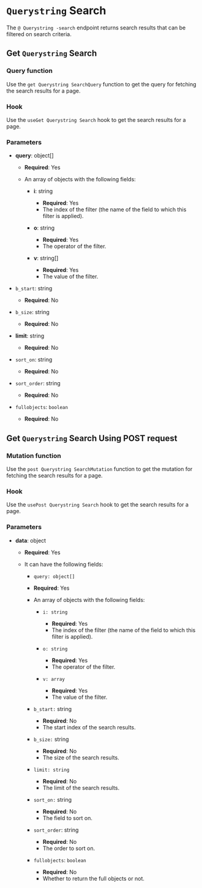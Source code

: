 # `Querystring` Search

The `@ Querystring -search` endpoint returns search results that can be filtered on search criteria.

## Get `Querystring` Search

### Query function

Use the `get Querystring SearchQuery` function to get the query for fetching the search results for a page.

### Hook

Use the `useGet Querystring Search` hook to get the search results for a page.

### Parameters

- **query**: object[]

  - **Required**: Yes
  - An array of objects with the following fields:

    - **i**: string

      - **Required**: Yes
      - The index of the filter (the name of the field to which this filter is applied).

    - **o**: string

      - **Required**: Yes
      - The operator of the filter.

    - **v**: string[]

      - **Required**: Yes
      - The value of the filter.

- `b_start`: string

  - **Required**: No

- `b_size`: string

  - **Required**: No

- **limit**: string

  - **Required**: No

- `sort_on`: string

  - **Required**: No

- `sort_order`: string

  - **Required**: No

- `fullobjects`: `boolean`

  - **Required**: No

## Get `Querystring` Search Using POST request

### Mutation function

Use the `post Querystring SearchMutation` function to get the mutation for fetching the search results for a page.

### Hook

Use the `usePost Querystring Search` hook to get the search results for a page.

### Parameters

- **data**: object

  - **Required**: Yes
  - It can have the following fields:

    - `query: object[]`

    - **Required**: Yes
    - An array of objects with the following fields:

      - `i: string`

        - **Required**: Yes
        - The index of the filter (the name of the field to which this filter is applied).

      - `o: string`

        - **Required**: Yes
        - The operator of the filter.

      - `v: array`

        - **Required**: Yes
        - The value of the filter.

    - `b_start:` string

      - **Required**: No
      - The start index of the search results.

    - `b_size:` string

      - **Required**: No
      - The size of the search results.

    - `limit: string`

      - **Required**: No
      - The limit of the search results.

    - `sort_on:` string

      - **Required**: No
      - The field to sort on.

    - `sort_order`: string

      - **Required**: No
      - The order to sort on.

    - `fullobjects`: `boolean`

      - **Required**: No
      - Whether to return the full objects or not.
